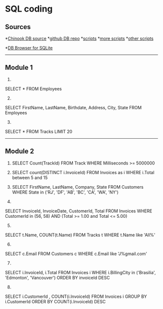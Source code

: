 # SQL coding

## Sources
*[Chinook DB source](https://archive.codeplex.com/?p=chinookdatabase)
*[github DB repo](https://github.com/lerocha/chinook-database)
*[scripts](http://web.vietxam.com/sql/sqlite/)
*[more scripts](https://github.com/LucasMcL/15-sql_queries_02-chinook/blob/master/chinook-queries.sql)
*[other scripts](https://github.com/wblakecannon/DataCamp/blob/master/05-importing-data-in-python-(part-1)/3-working-with-relational-databases-in-python/ordering-your-sql-records-with-order-by.py)

*[DB Browser for SQLite](https://sqlitebrowser.org/)

***

## Module 1

1. 
SELECT * FROM Employees

2. 
SELECT FirstName, LastName, Birthdate, Address, City, State
FROM Employees

3. 
SELECT * FROM Tracks
LIMIT 20

***


## Module 2

1. SELECT Count(TrackId)
FROM Track
WHERE Milliseconds >= 5000000

2. SELECT count(DISTINCT i.InvoiceId)
FROM Invoices as i
WHERE i.Total between 5 and 15

3. SELECT FirstName, LastName, Company, State
FROM Customers
WHERE State in ('RJ', 'DF', 'AB', 'BC', 'CA', 'WA', 'NY')

4. 
SELECT InvoiceId, InvoiceDate, CustomerId, Total
FROM Invoices
WHERE CustomerId in (56, 58) AND (Total >= 1.00 and Total <= 5.00)

5. 
SELECT t.Name, COUNT(t.Name)
FROM Tracks t
WHERE t.Name like 'All%'

6. 
SELECT c.Email
FROM Customers c
WHERE c.Email like 'J%gmail.com'

7. 
SELECT i.InvoiceId, i.Total
FROM Invoices i
WHERE i.BillingCity in ('Brasilia', 'Edmonton', 'Vancouver')
ORDER BY invoiceId DESC

8. 
SELECT i.CustomerId , COUNT(i.InvoiceId)
FROM Invoices i
GROUP BY i.CustomerId
ORDER BY COUNT(i.InvoiceId) DESC


